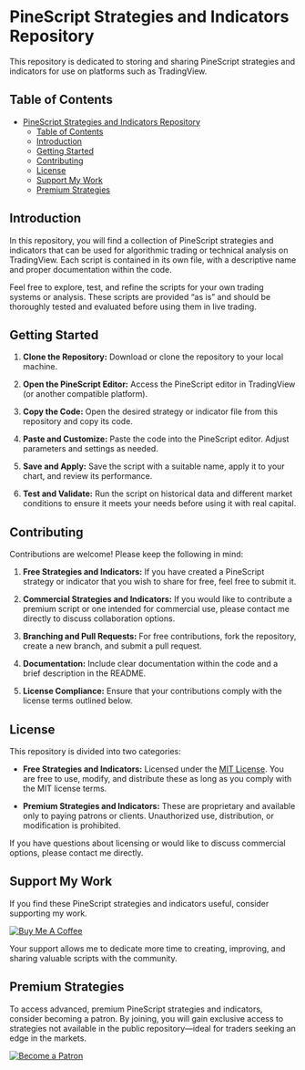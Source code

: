 # PineScript Strategies and Indicators Repository

This repository is dedicated to storing and sharing PineScript strategies and indicators for use on platforms such as TradingView.

## Table of Contents

- [PineScript Strategies and Indicators Repository](#pinescript-strategies-and-indicators-repository)
  - [Table of Contents](#table-of-contents)
  - [Introduction](#introduction)
  - [Getting Started](#getting-started)
  - [Contributing](#contributing)
  - [License](#license)
  - [Support My Work](#support-my-work)
  - [Premium Strategies](#premium-strategies)

## Introduction

In this repository, you will find a collection of PineScript strategies and indicators that can be used for algorithmic trading or technical analysis on TradingView. Each script is contained in its own file, with a descriptive name and proper documentation within the code.

Feel free to explore, test, and refine the scripts for your own trading systems or analysis. These scripts are provided “as is” and should be thoroughly tested and evaluated before using them in live trading.

## Getting Started

1. **Clone the Repository:**
   Download or clone the repository to your local machine.

2. **Open the PineScript Editor:**
   Access the PineScript editor in TradingView (or another compatible platform).

3. **Copy the Code:**
   Open the desired strategy or indicator file from this repository and copy its code.

4. **Paste and Customize:**
   Paste the code into the PineScript editor. Adjust parameters and settings as needed.

5. **Save and Apply:**
   Save the script with a suitable name, apply it to your chart, and review its performance.

6. **Test and Validate:**
   Run the script on historical data and different market conditions to ensure it meets your needs before using it with real capital.

## Contributing

Contributions are welcome! Please keep the following in mind:

1. **Free Strategies and Indicators:**
   If you have created a PineScript strategy or indicator that you wish to share for free, feel free to submit it.

2. **Commercial Strategies and Indicators:**
   If you would like to contribute a premium script or one intended for commercial use, please contact me directly to discuss collaboration options.

3. **Branching and Pull Requests:**
   For free contributions, fork the repository, create a new branch, and submit a pull request.

4. **Documentation:**
   Include clear documentation within the code and a brief description in the README.

5. **License Compliance:**
   Ensure that your contributions comply with the license terms outlined below.

## License

This repository is divided into two categories:

- **Free Strategies and Indicators:**
  Licensed under the [MIT License](LICENSE). You are free to use, modify, and distribute these as long as you comply with the MIT license terms.

- **Premium Strategies and Indicators:**
  These are proprietary and available only to paying patrons or clients. Unauthorized use, distribution, or modification is prohibited.

If you have questions about licensing or would like to discuss commercial options, please contact me directly.

## Support My Work

If you find these PineScript strategies and indicators useful, consider supporting my work.

[![Buy Me A Coffee](https://cdn.buymeacoffee.com/buttons/v2/default-yellow.png)](https://www.buymeacoffee.com/greenscale)

Your support allows me to dedicate more time to creating, improving, and sharing valuable scripts with the community.

## Premium Strategies

To access advanced, premium PineScript strategies and indicators, consider becoming a patron. By joining, you will gain exclusive access to strategies not available in the public repository—ideal for traders seeking an edge in the markets.

[![Become a Patron](https://c5.patreon.com/external/logo/become_a_patron_button.png)](https://www.patreon.com/LouisLetcher)
